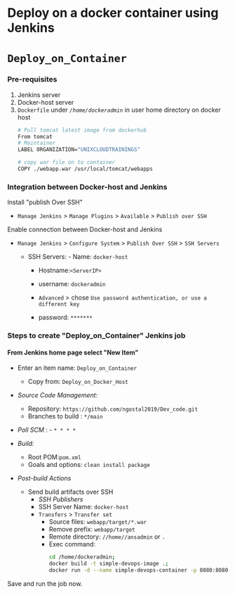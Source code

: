 # Deploy on a docker container using Jenkins 
# `Deploy_on_Container`

### Pre-requisites

1. Jenkins server 
1. Docker-host server 
1. `Dockerfile` under *`/home/dockeradmin`* in user home directory on docker host 
   ```sh 
   # Pull tomcat latest image from dockerhub 
   From tomcat
   # Maintainer
   LABEL ORGANIZATION="UNIXCLOUDTRAININGS" 

   # copy war file on to container 
   COPY ./webapp.war /usr/local/tomcat/webapps
### Integration between Docker-host and Jenkins

Install "publish Over SSH"
 - `Manage Jenkins` > `Manage Plugins` > `Available` > `Publish over SSH`

Enable connection between Docker-host and Jenkins

- `Manage Jenkins` > `Configure System` > `Publish Over SSH` > `SSH Servers` 

	- SSH Servers:
                - Name: `docker-host`
		- Hostname:`<ServerIP>`
		- username: `dockeradmin`
               
       -  `Advanced` > chose `Use password authentication, or use a different key`
		 - password: `*******`
 
### Steps to create "Deploy_on_Container" Jenkins job
#### From Jenkins home page select "New Item"
   - Enter an item name: `Deploy_on_Container`
     - Copy from: `Deploy_on_Docker_Host`
     
   - *Source Code Management:*
      - Repository: `https://github.com/ngostal2019/Dev_code.git`
      - Branches to build : `*/main`  
   - *Poll SCM* :      - `* * * *`

   - *Build:*
     - Root POM:`pom.xml`
     - Goals and options: `clean install package`

 - *Post-build Actions*
   - Send build artifacts over SSH
     - *SSH Publishers*
      - SSH Server Name: `docker-host`
       - `Transfers` >  `Transfer set`
            - Source files: `webapp/target/*.war`
	       - Remove prefix: `webapp/target`
	       - Remote directory: `//home//ansadmin` or `.`
	       - Exec command: 
                ```sh 
                cd /home/dockeradmin;
                docker build -t simple-devops-image .; 
                docker run -d --name simple-devops-container -p 8080:8080 simple-devops-image;
                ```

Save and run the job now.

